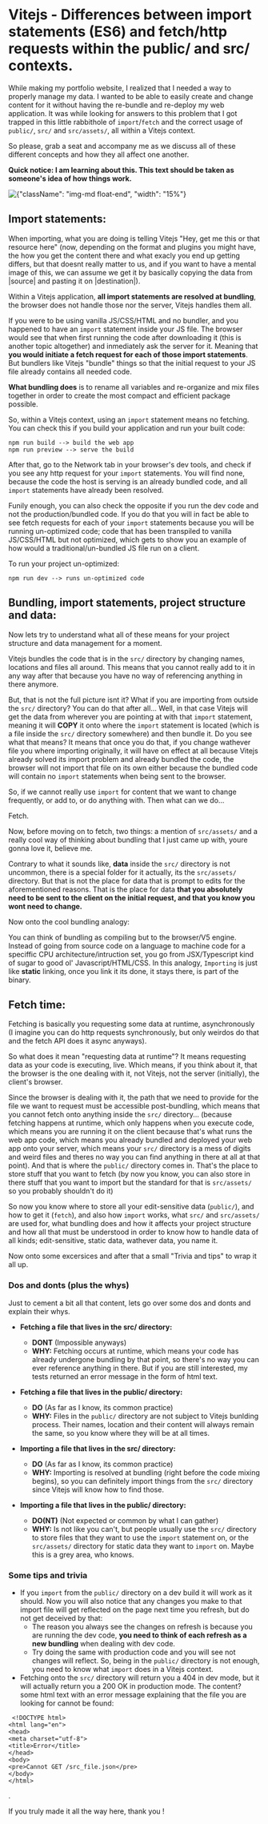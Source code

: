 # Vitejs - Differences between import statements (ES6) and fetch/http requests within the public/ and src/ contexts.

While making my portfolio website, I realized that I needed a way to properly manage my data. I wanted to be able to easily create and change content for it without having the re-bundle and re-deploy my web application. It was while looking for answers to this problem that I got trapped in this little rabbithole of `import`/`fetch` and the correct usage of `public/`, `src/` and `src/assets/`, all within a Vitejs context.

So please, grab a seat and accompany me as we discuss all of these different concepts and how they all affect one another.

**Quick notice: I am learning about this. This text should be taken as someone's idea of how things work.**

![{"className": "img-md float-end", "width": "15%"}](./images/sample.gif)

## **Import statements:**
When importing, what you are doing is telling Vitejs "Hey, get me this or that resource here" (now, depending on the format and plugins you might have, the how you get the content there and what exacly you end up getting differs, but that doesnt really matter to us, and if you want to have a mental image of this, we can assume we get it by basically copying the data from |source| and pasting it on |destination|).

Within a Vitejs application, **all import statements are resolved at bundling**, the browser does not handle those nor the server, Vitejs handles them all.

If you were to be using vanilla JS/CSS/HTML and no bundler, and you happened to have an `import` statement inside your JS file. The browser would see that when first running the code after downloading it (this is another topic altogether) and inmediately ask the server for it. Meaning that **you would initiate a fetch request for each of those import statements**. But bundlers like Vitejs "bundle" things so that the initial request to your JS file already contains all needed code.

**What bundling does** is to rename all variables and re-organize and mix files together in order to create the most compact and efficient package possible.

So, within a Vitejs context, using an `import` statement means no fetching. You can check this if you build your application and run your built code:

```
npm run build --> build the web app
npm run preview --> serve the build
```

After that, go to the Network tab in your browser's dev tools, and check if you see any http request for your `import` statements. You will find none, because the code the host is serving is an already bundled code, and all `import` statements have already been resolved.

Funily enough, you can also check the opposite if you run the dev code and not the production/bundled code. If you do that you will in fact be able to see fetch requests for each of your `import` statements because you will be running un-optimized code; code that has been transpiled to vanilla JS/CSS/HTML but not optimized, which gets to show you an example of how would a traditional/un-bundled JS file run on a client.

To run your project un-optimized:

```
npm run dev --> runs un-optimized code
```

## **Bundling, import statements, project structure and data:**
Now lets try to understand what all of these means for your project structure and data management for a moment.

Vitejs bundles the code that is in the `src/` directory by changing names, locations and files all around. This means that you cannot really add to it in any way after that because you have no way of referencing anything in there anymore.

But, that is not the full picture isnt it? What if you are importing from outside the `src/` directory? You can do that after all... Well, in that case Vitejs will get the data from wherever you are pointing at with that `import` statement, meaning it will **COPY** it onto where the `import` statement is located (which is a file inside the `src/` directory somewhere) and then bundle it. Do you see what that means? It means that once you do that, if you change wathever file you where importing originally, it will have on effect at all because Vitejs already solved its import problem and already bundled the code, the browser will not import that file on its own either because the bundled code will contain no `import` statements when being sent to the browser.

So, if we cannot really use `import` for content that we want to change frequently, or add to, or do anything with. Then what can we do...

Fetch.

Now, before moving on to fetch, two things: a mention of `src/assets/` and a really cool way of thinking about bundling that I just came up with, youre gonna love it, believe me.

Contrary to what it sounds like, **data** inside the `src/` directory is not uncommon, there is a special folder for it actually, its the `src/assets/` directory. But that is not the place for data that is prompt to edits for the aforementioned reasons. That is the place for data **that you absolutely need to be sent to the client on the initial request, and that you know you wont need to change.**

Now onto the cool bundling analogy:

You can think of bundling as compiling but to the browser/V5 engine. Instead of going from source code on a language to machine code for a speciffic CPU architecture/intruction set, you go from JSX/Typescript kind of sugar to good ol' Javascript/HTML/CSS. In this analogy, `Importing` is just like **static** linking, once you link it its done, it stays there, is part of the binary.

## Fetch time:
Fetching is basically you requesting some data at runtime, asynchronously (I imagine you can do http requests synchronously, but only weirdos do that and the fetch API does it async anyways).

So what does it mean "requesting data at runtime"? It means requesting data as your code is executing, live. Which means, if you think about it, that the browser is the one dealing with it, not Vitejs, not the server (initially), the client's browser.

Since the browser is dealing with it, the path that we need to provide for the file we want to request must be accessible post-bundling, which means that you cannot fetch onto anything inside the `src/` directory... (because fetching happens at runtime, which only happens when you execute code, which means you are running it on the client because that's what runs the web app code, which means you already bundled and deployed your web app onto your server, which means your `src/` directory is a mess of digits and weird files and theres no way you can find anything in there at all at that point). And that is where the `public/` directory comes in. That's the place to store stuff that you want to fetch (by now you know, you can also store in there stuff that you want to import but the standard for that is `src/assets/` so you probably shouldn't do it)

So now you know where to store all your edit-sensitive data (`public/`), and how to get it (`fetch`), and also how `import` works, what `src/` and `src/assets/` are used for, what bundling does and how it affects your project structure and how all that must be understood in order to know how to handle data of all kinds; edit-sensitive, static data, wathever data, you name it.

Now onto some excersices and after that a small "Trivia and tips" to wrap it all up.

### **Dos and donts (plus the whys)**
Just to cement a bit all that content, lets go over some dos and donts and explain their whys.


- **Fetching a file that lives in the src/ directory:**
    - **DONT** (Impossible anyways)
    - **WHY:** Fetching occurs at runtime, which means your code has already undergone bundling by that point, so there's no way you can ever reference anything in there. But if you are still interested, my tests returned an error message in the form of html text.

- **Fetching a file that lives in the public/ directory:**
    - **DO** (As far as I know, its common practice)
    - **WHY:** Files in the `public/` directory are not subject to Vitejs bunlding process. Their names, location and their content will always remain the same, so you know where they will be at all times.

- **Importing a file that lives in the src/ directory:**
    - **DO** (As far as I know, its common practice)
    - **WHY:** Importing is resolved at bundling (right before the code mixing begins), so you can definitely import things from the `src/` directory since Vitejs will know how to find those.

- **Importing a file that lives in the public/ directory:**
    - **DO(NT)** (Not expected or common by what I can gather)
    - **WHY:** Is not like you can't, but people usually use the `src/` directory to store files that they want to use the `import` statement on, or the `src/assets/` directory for static data they want to `import` on. Maybe this is a grey area, who knows.


### Some tips and trivia
- If you `import` from the `public/` directory on a dev build it will work as it should. Now you will also notice that any changes you make to that import file will get reflected on the page next time you refresh, but do not get deceived by that:
    - The reason you always see the changes on refresh is because you are running the dev code, **you need to think of each refresh as a new bundling** when dealing with dev code.
    - Try doing the same with production code and you will see not changes will reflect. So, being in the `public/` directory is not enough, you need to know what `import` does in a Vitejs context.
- Fetching onto the `src/` directory will return you a 404 in dev mode, but it will actually return you a 200 OK in production mode. The content? some html text with an error message explaining that the file you are looking for cannot be found:
```
 <!DOCTYPE html>
<html lang="en">
<head>
<meta charset="utf-8">
<title>Error</title>
</head>
<body>
<pre>Cannot GET /src_file.json</pre>
</body>
</html>
```

.

If you truly made it all the way here, thank you !